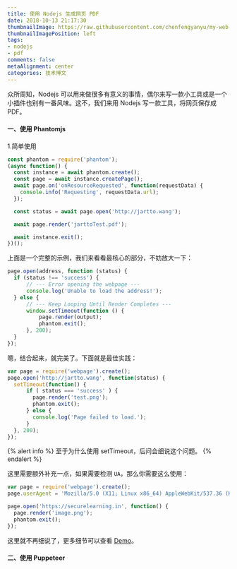 ```yaml
---
title: 使用 Nodejs 生成网页 PDF
date: 2018-10-13 21:17:30
thumbnailImage: https://raw.githubusercontent.com/chenfengyanyu/my-web-accumulation/master/images/pdf.png
thumbnailImagePosition: left
tags: 
- nodejs
- pdf
comments: false
metaAlignment: center
categories: 技术博文
---
```

众所周知，Nodejs 可以用来做很多有意义的事情，偶尔来写一款小工具或是一个小插件也别有一番风味。这不，我们来用 Nodejs 写一款工具，将网页保存成 PDF。
<!-- more -->
#### 一、使用 Phantomjs
1.简单使用
```js
const phantom = require('phantom');
(async function() {
  const instance = await phantom.create();
  const page = await instance.createPage();
  await page.on('onResourceRequested', function(requestData) {
    console.info('Requesting', requestData.url);
  });

  const status = await page.open('http://jartto.wang');

  await page.render('jarttoTest.pdf');

  await instance.exit();
})();
```
上面是一个完整的示例，我们来看看最核心的部分，不妨放大一下：
```js
page.open(address, function (status) {
  if (status !== 'success') {
      // --- Error opening the webpage ---
      console.log('Unable to load the address!');
  } else {
      // --- Keep Looping Until Render Completes ---
      window.setTimeout(function () {
          page.render(output);
          phantom.exit();
      }, 200);
  }
});
```
嗯，结合起来，就完美了。下面就是最佳实践：
```js
var page = require('webpage').create();
page.open('http://jartto.wang', function(status) {
  setTimeout(function() {
      if ( status === 'success' ) {
        page.render('test.png');
        phantom.exit(); 
      } else {
        console.log('Page failed to load.'); 
      }
  }, 200);
});
```

{% alert info %}
至于为什么使用 setTimeout，后问会细说这个问题。
{% endalert %}

这里需要额外补充一点，如果需要检测 `UA`，那么你需要这么使用：
```js
var page = require('webpage').create();
page.userAgent = 'Mozilla/5.0 (X11; Linux x86_64) AppleWebKit/537.36 (KHTML, like Gecko) Chrome/46.0.2490.86 Safari/537.36';

page.open('https://securelearning.in', function() {
  page.render('image.png');
  phantom.exit();
});
```

这里就不再细说了，更多细节可以查看 [Demo](https://github.com/chenfengyanyu/my-web-accumulation/tree/master/phantomjs-demo)。

#### 二、使用 Puppeteer